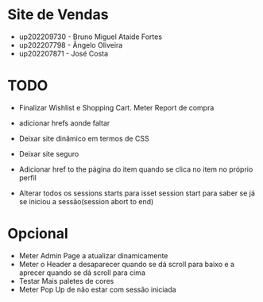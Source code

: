 
# Site de Vendas

* up202209730 - Bruno Miguel Ataide Fortes
* up202207798 - Ângelo Oliveira
* up202207871 - José Costa  


# TODO

* Finalizar Wishlist e Shopping Cart. Meter Report de compra

* adicionar hrefs aonde faltar
* Deixar site dinâmico em termos de CSS
* Deixar site seguro

* Adicionar href to the página do item quando se clica no item no próprio perfil
* Alterar todos os sessions starts para isset session start para saber se já se iniciou a sessão(session abort to end)

# Opcional 

* Meter Admin Page a atualizar dinamicamente
* Meter o Header a desaparecer quando se dá scroll para baixo e a aprecer quando se dá scroll para cima
* Testar Mais paletes de cores
* Meter Pop Up de não estar com sessão iniciada
